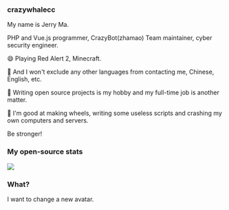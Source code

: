 ### crazywhalecc

My name is Jerry Ma.

PHP and Vue.js programmer, CrazyBot(zhamao) Team maintainer, cyber security engineer.

😄 Playing Red Alert 2, Minecraft.

💬 And I won't exclude any other languages from contacting me, Chinese, English, etc.

🔭 Writing open source projects is my hobby and my full-time job is another matter.

🤔 I'm good at making wheels, writing some useless scripts and crashing my own computers and servers.

Be stronger!

### My open-source stats

[![](https://github-readme-stats.vercel.app/api?username=crazywhalecc&show_icons=true&hide_border=false&count_private=true&include_all_commits=true)](https://github.com/crazywhalecc)

### What?

I want to change a new avatar.

<!--
**crazywhalecc/crazywhalecc** is a ✨ _special_ ✨ repository because its `README.md` (this file) appears on your GitHub profile.

Here are some ideas to get you started:

- 🔭 I’m currently working on ...
- 🌱 I’m currently learning ...
- 👯 I’m looking to collaborate on ...
- 🤔 I’m looking for help with ...
- 💬 Ask me about ...
- 📫 How to reach me: ...
- 😄 Pronouns: ...
- ⚡ Fun fact: ...
-->
